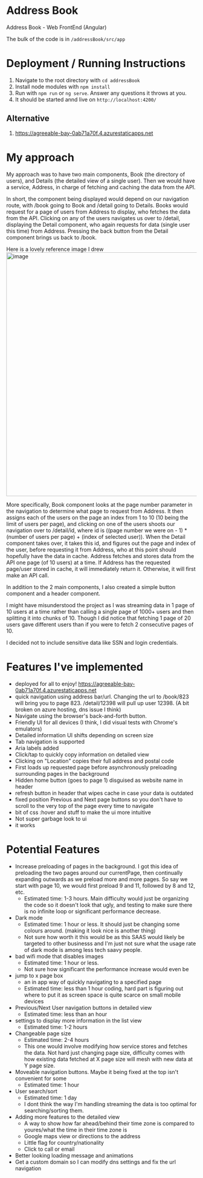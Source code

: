 # Address Book

Address Book - Web FrontEnd (Angular)

The bulk of the code is in ```/addressBook/src/app```

# Deployment / Running Instructions

1. Navigate to the root directory with ```cd addressBook```
2. Install node modules with ```npm install```
3. Run with ```npm run``` or ```ng serve```. Answer any questions it throws at you.
4. It should be started annd live on ```http://localhost:4200/```

## Alternative
1. https://agreeable-bay-0ab71a70f.4.azurestaticapps.net

# My approach
My approach was to have two main components, Book (the directory of users), and Details (the detailed view of a single user). Then we would have a service, Address, in charge of fetching and caching the data from the API.

In short, the component being displayed would depend on our navigation route, with /book going to Book and /detail going to Details. Books would request for a page of users from Address to display, who fetches the data from the API. Clicking on any of the users navigates us over to /detail, displaying the Detail component, who again requests for data (single user this time) from Address. Pressing the back button from the Detail component brings us back to /book.

Here is a lovely reference image I drew
<img width="645" alt="image" src="https://github.com/MinisGimis/Address-Book/assets/81587461/f7433e49-278a-4537-95a0-347326c184f1">

More specifically, Book component looks at the page number parameter in the navigation to determine what page to request from Address. It then assigns each of the users on the page an index from 1 to 10 (10 being the limit of users per page), and clicking on one of the users shoots our navigation over to /detail/id, where id is  ((page number we were on - 1) * (number of users per page) + (index of selected user)). When the Detail component takes over, it takes this id, and figures out the page and index of the user, before requesting it from Address, who at this point should hopefully have the data in cache. Address fetches and stores data from the API one page (of 10 users) at a time. If Address has the requested page/user stored in cache, it will immediately return it. Otherwise, it will first make an API call.

In addition to the 2 main components, I also created a simple button component and a header component.

I might have misunderstood the project as I was streaming data in 1 page of 10 users at a time rather than calling a single page of 1000+ users and then splitting it into chunks of 10. Though I did notice that fetching 1 page of 20 users gave different users than if you were to fetch 2 consecutive pages of 10.

I decided not to include sensitive data like SSN and login credentials.

# Features I've implemented
- deployed for all to enjoy! https://agreeable-bay-0ab71a70f.4.azurestaticapps.net
- quick navigation using address bar/url. Changing the url to /book/823 will bring you to page 823. /detail/12398 will pull up user 12398. (A bit broken on azure hosting, dns issue I think)
- Navigate using the browser's back-and-forth button.
- Friendly UI for all devices (I think, I did visual tests with Chrome's emulators)
- Detailed information UI shifts depending on screen size
- Tab navigation is supported
- Aria labels added
- Click/tap to quickly copy information on detailed view
- Clicking on "Location" copies their full address and postal code
- First loads up requested page before asynchronously preloading surrounding pages in the background
- Hidden home button (goes to page 1) disguised as website name in header
- refresh button in header that wipes cache in case your data is outdated
- fixed position Previous and Next page buttons so you don't have to scroll to the very top of the page every time to navigate
- bit of css :hover and stuff to make the ui more intuitive
- Not super garbage look to ui
- it works

# Potential Features
- Increase preloading of pages in the background. I got this idea of preloading the two pages around our currentPage, then continually expanding outwards as we preload more and more pages. So say we start with page 10, we would first preload 9 and 11, followed by 8 and 12, etc.
  - Estimated time: 1-3 hours. Main difficulty would just be organizing the code so it doesn't look that ugly, and testing to make sure there is no infinite loop or significant performance decrease.
- Dark mode
  - Estimated time: 1 hour or less. It should just be changing some colours around. (making it look nice is another thing)
  - Not sure how worth it this would be as this SAAS would likely be targeted to other businesss and I'm just not sure what the usage rate of dark mode is among less tech saavy people.
- bad wifi mode that disables images
  - Estimated time: 1 hour or less.
  - Not sure how significant the performance increase would even be
- jump to x page box
  - an in app way of quickly navigating to a specified page
  - Estimated time: less than 1 hour coding, hard part is figuring out where to put it as screen space is quite scarce on small mobile devices
- Previous/Next User navigation buttons in detailed view
  - Estimated time: less than an hour
- settings to display more information in the list view
  - Estimated time: 1-2 hours
- Changeable page size
  - Estimated time: 2-4 hours
  - This one would involve modifying how service stores and fetches the data. Not hard just changing page size, difficulty comes with how existing data fetched at X page size will mesh with new data at Y page size.
- Moveable navigation buttons. Maybe it being fixed at the top isn't convenient for some
  - Estimated time: 1 hour
- User search/sort
  - Estimated time: 1 day
  - I dont think the way I'm handling streaming the data is too optimal for searching/sorting them.
- Adding more features to the detailed view
  - A way to show how far ahead/behind their time zone is compared to youres/what the time in their time zone is
  - Google maps view or directions to the address
  - Little flag for country/nationality
  - Click to call or email
- Better looking loading message and animations
- Get a custom domain so I can modify dns settings and fix the url navigation


